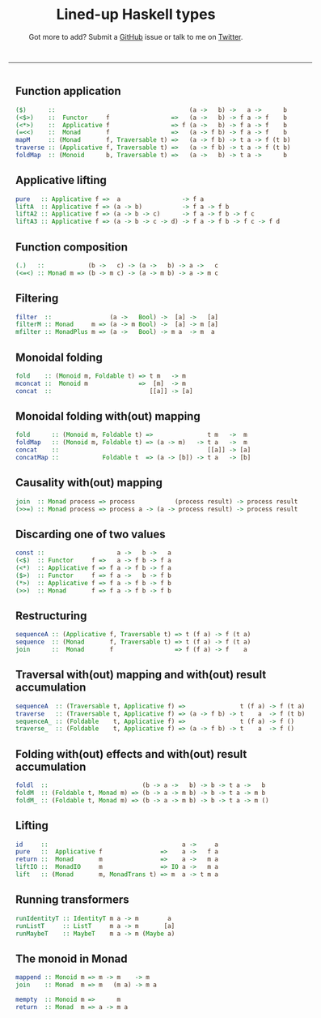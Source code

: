 <html>
<head>
<title>Haskell Aligned</title>

<style>
body {
  padding: 3.5em 1em 3em;
  text-align: center;
}
main {
  display: inline-block;
  text-align: left;
  border-top: 1px solid #333;
  margin-top: 2em;
  padding: 1em 1em 0;
}
.haskell {
  color: #3c2410;
}
.haskell .dt {
  color: green;
}
</style>

</head>

<body>

# Lined-up Haskell types

Got more to add? Submit a [GitHub](https://github.com/chris-martin/haskell-aligned) issue or talk to me on [Twitter](https://twitter.com/chris__martin).

<main>

## Function application

```haskell
($)      ::                                     (a ->   b) ->   a ->      b
(<$>)    ::  Functor     f                 =>   (a ->   b) -> f a -> f    b
(<*>)    ::  Applicative f                 => f (a ->   b) -> f a -> f    b
(=<<)    ::  Monad       f                 =>   (a -> f b) -> f a -> f    b
mapM     :: (Monad       f, Traversable t) =>   (a -> f b) -> t a -> f (t b)
traverse :: (Applicative f, Traversable t) =>   (a -> f b) -> t a -> f (t b)
foldMap  :: (Monoid      b, Traversable t) =>   (a ->   b) -> t a ->      b
```

## Applicative lifting

```haskell
pure   :: Applicative f =>  a                 -> f a
liftA  :: Applicative f => (a -> b)           -> f a -> f b
liftA2 :: Applicative f => (a -> b -> c)      -> f a -> f b -> f c
liftA3 :: Applicative f => (a -> b -> c -> d) -> f a -> f b -> f c -> f d
```

## Function composition

```haskell
(.)   ::            (b ->   c) -> (a ->   b) -> a ->   c
(<=<) :: Monad m => (b -> m c) -> (a -> m b) -> a -> m c
```

## Filtering

```haskell
filter  ::                (a ->   Bool) ->  [a] ->   [a]
filterM :: Monad     m => (a -> m Bool) ->  [a] -> m [a]
mfilter :: MonadPlus m => (a ->   Bool) -> m a  -> m  a
```

## Monoidal folding

```haskell
fold    :: (Monoid m, Foldable t) => t m   -> m
mconcat ::  Monoid m              =>  [m]  -> m
concat  ::                           [[a]] -> [a]
```

## Monoidal folding with(out) mapping

```haskell
fold      :: (Monoid m, Foldable t) =>               t m   ->  m
foldMap   :: (Monoid m, Foldable t) => (a -> m)   -> t a   ->  m
concat    ::                                         [[a]] -> [a]
concatMap ::            Foldable t  => (a -> [b]) -> t a   -> [b]
```

## Causality with(out) mapping

```haskell
join  :: Monad process => process           (process result) -> process result
(>>=) :: Monad process => process a -> (a -> process result) -> process result
```

## Discarding one of two values

```haskell
const ::                    a ->   b ->   a
(<$)  :: Functor     f =>   a -> f b -> f a
(<*)  :: Applicative f => f a -> f b -> f a
($>)  :: Functor     f => f a ->   b -> f b
(*>)  :: Applicative f => f a -> f b -> f b
(>>)  :: Monad       f => f a -> f b -> f b
```

## Restructuring

```haskell
sequenceA :: (Applicative f, Traversable t) => t (f a) -> f (t a)
sequence  :: (Monad       f, Traversable t) => t (f a) -> f (t a)
join      ::  Monad       f                 => f (f a) -> f    a
```

## Traversal with(out) mapping and with(out) result accumulation

```haskell
sequenceA  :: (Traversable t, Applicative f) =>               t (f a) -> f (t a)
traverse   :: (Traversable t, Applicative f) => (a -> f b) -> t    a  -> f (t b)
sequenceA_ :: (Foldable    t, Applicative f) =>               t (f a) -> f ()
traverse_  :: (Foldable    t, Applicative f) => (a -> f b) -> t    a  -> f ()
```

## Folding with(out) effects and with(out) result accumulation

```haskell
foldl  ::                          (b -> a ->   b) -> b -> t a ->   b
foldM  :: (Foldable t, Monad m) => (b -> a -> m b) -> b -> t a -> m b
foldM_ :: (Foldable t, Monad m) => (b -> a -> m b) -> b -> t a -> m ()
```

## Lifting

```haskell
id     ::                                     a ->     a
pure   ::  Applicative f                =>    a ->   f a
return ::  Monad       m                =>    a ->   m a
liftIO ::  MonadIO     m                => IO a ->   m a
lift   :: (Monad       m, MonadTrans t) => m  a -> t m a
```

## Running transformers

```haskell
runIdentityT :: IdentityT m a -> m        a
runListT     :: ListT     m a -> m       [a]
runMaybeT    :: MaybeT    m a -> m (Maybe a)
```

## The monoid in Monad

```haskell
mappend :: Monoid m => m -> m    -> m
join    :: Monad  m => m   (m a) -> m a

mempty  :: Monoid m =>      m
return  :: Monad  m => a -> m a
```

</main></body></html>
